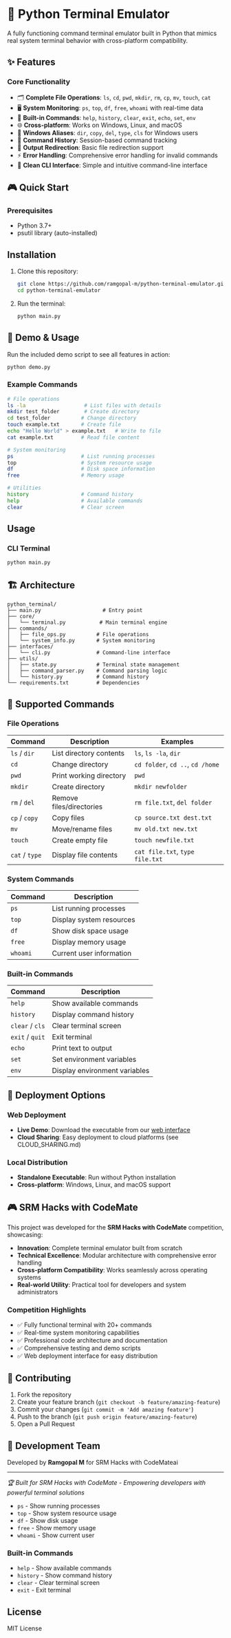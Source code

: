 # 🚀 Python Terminal Emulator

A fully functioning command terminal emulator built in Python that mimics real system terminal behavior with cross-platform compatibility.

## ✨ Features

### Core Functionality

- 🗂️ **Complete File Operations**: `ls`, `cd`, `pwd`, `mkdir`, `rm`, `cp`, `mv`, `touch`, `cat`
- 🖥️ **System Monitoring**: `ps`, `top`, `df`, `free`, `whoami` with real-time data
- 🔧 **Built-in Commands**: `help`, `history`, `clear`, `exit`, `echo`, `set`, `env`
- 🌐 **Cross-platform**: Works on Windows, Linux, and macOS
- 🎯 **Windows Aliases**: `dir`, `copy`, `del`, `type`, `cls` for Windows users
- 📝 **Command History**: Session-based command tracking
- 🔀 **Output Redirection**: Basic file redirection support
- ⚡ **Error Handling**: Comprehensive error handling for invalid commands
- 🎨 **Clean CLI Interface**: Simple and intuitive command-line interface

## 🎮 Quick Start

### Prerequisites

- Python 3.7+
- psutil library (auto-installed)

## Installation

1. Clone this repository:

   ```bash
   git clone https://github.com/ramgopal-m/python-terminal-emulator.git
   cd python-terminal-emulator
   ```

2. Run the terminal:
   ```bash
   python main.py
   ```

## 🎯 Demo & Usage

Run the included demo script to see all features in action:

```bash
python demo.py
```

### Example Commands

```bash
# File operations
ls -la                   # List files with details
mkdir test_folder        # Create directory
cd test_folder          # Change directory
touch example.txt       # Create file
echo "Hello World" > example.txt   # Write to file
cat example.txt         # Read file content

# System monitoring
ps                      # List running processes
top                     # System resource usage
df                      # Disk space information
free                    # Memory usage

# Utilities
history                 # Command history
help                    # Available commands
clear                   # Clear screen
```

## Usage

### CLI Terminal

```bash
python main.py
```

## 🏗️ Architecture

```
python_terminal/
├── main.py                    # Entry point
├── core/
│   └── terminal.py           # Main terminal engine
├── commands/
│   ├── file_ops.py          # File operations
│   └── system_info.py       # System monitoring
├── interfaces/
│   └── cli.py               # Command-line interface
├── utils/
│   ├── state.py             # Terminal state management
│   ├── command_parser.py    # Command parsing logic
│   └── history.py           # Command history
└── requirements.txt         # Dependencies
```

## 🔧 Supported Commands

### File Operations

| Command        | Description              | Examples                         |
| -------------- | ------------------------ | -------------------------------- |
| `ls` / `dir`   | List directory contents  | `ls`, `ls -la`, `dir`            |
| `cd`           | Change directory         | `cd folder`, `cd ..`, `cd /home` |
| `pwd`          | Print working directory  | `pwd`                            |
| `mkdir`        | Create directory         | `mkdir newfolder`                |
| `rm` / `del`   | Remove files/directories | `rm file.txt`, `del folder`      |
| `cp` / `copy`  | Copy files               | `cp source.txt dest.txt`         |
| `mv`           | Move/rename files        | `mv old.txt new.txt`             |
| `touch`        | Create empty file        | `touch newfile.txt`              |
| `cat` / `type` | Display file contents    | `cat file.txt`, `type file.txt`  |

### System Commands

| Command  | Description              |
| -------- | ------------------------ |
| `ps`     | List running processes   |
| `top`    | Display system resources |
| `df`     | Show disk space usage    |
| `free`   | Display memory usage     |
| `whoami` | Current user information |

### Built-in Commands

| Command         | Description                   |
| --------------- | ----------------------------- |
| `help`          | Show available commands       |
| `history`       | Display command history       |
| `clear` / `cls` | Clear terminal screen         |
| `exit` / `quit` | Exit terminal                 |
| `echo`          | Print text to output          |
| `set`           | Set environment variables     |
| `env`           | Display environment variables |

## 🚀 Deployment Options

### Web Deployment

- **Live Demo**: Download the executable from our [web interface](web/index.html)
- **Cloud Sharing**: Easy deployment to cloud platforms (see CLOUD_SHARING.md)

### Local Distribution

- **Standalone Executable**: Run without Python installation
- **Cross-platform**: Windows, Linux, and macOS support

## 🎮 SRM Hacks with CodeMate

This project was developed for the **SRM Hacks with CodeMate** competition, showcasing:

- **Innovation**: Complete terminal emulator built from scratch
- **Technical Excellence**: Modular architecture with comprehensive error handling
- **Cross-platform Compatibility**: Works seamlessly across operating systems
- **Real-world Utility**: Practical tool for developers and system administrators

### Competition Highlights

- ✅ Fully functional terminal with 20+ commands
- ✅ Real-time system monitoring capabilities
- ✅ Professional code architecture and documentation
- ✅ Comprehensive testing and demo scripts
- ✅ Web deployment interface for easy distribution

## 🤝 Contributing

1. Fork the repository
2. Create your feature branch (`git checkout -b feature/amazing-feature`)
3. Commit your changes (`git commit -m 'Add amazing feature'`)
4. Push to the branch (`git push origin feature/amazing-feature`)
5. Open a Pull Request


## 🎯 Development Team

Developed by **Ramgopal M** for SRM Hacks with CodeMateai

---

_🏆 Built for SRM Hacks with CodeMate - Empowering developers with powerful terminal solutions_

- `ps` - Show running processes
- `top` - Show system resource usage
- `df` - Show disk usage
- `free` - Show memory usage
- `whoami` - Show current user

### Built-in Commands

- `help` - Show available commands
- `history` - Show command history
- `clear` - Clear terminal screen
- `exit` - Exit terminal

## License

MIT License
